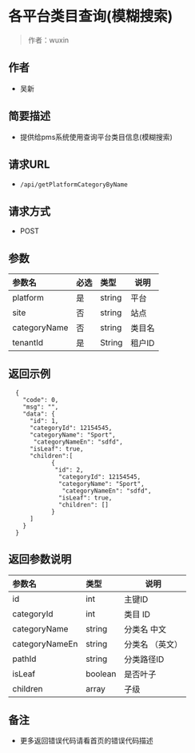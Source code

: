 # 各平台类目查询(模糊搜索)

> 作者：wuxin

## 作者
- 吴新

    
## 简要描述

- 提供给pms系统使用查询平台类目信息(模糊搜索)

## 请求URL
- `/api/getPlatformCategoryByName`
  
## 请求方式
- POST 

## 参数

|参数名|必选|类型|说明|
|:----    |:---|:----- |-----   |
|platform |是  |string |平台   |
|site | 否  |string | 站点    |
|categoryName   |否  |string | 类目名    |
|tenantId | 是 | String | 租户ID|

## 返回示例 

``` 
  {
    "code": 0,
	"msg": "",
    "data": {
      "id": 1,
      "categoryId": 12154545,
      "categoryName": "Sport",
	   "categoryNameEn": "sdfd",
      "isLeaf": true,
	  "children":[
	  		{
			 "id": 2,
			  "categoryId": 12154545,
			  "categoryName": "Sport",
			   "categoryNameEn": "sdfd",
			  "isLeaf": true,
			  "children": []
			}
	  ]
    }
  }
```

## 返回参数说明 

|参数名|类型|说明|
|:-----  |:-----|-----                           |
|id |int   |主键ID  |
|categoryId |int   |类目 ID  |
|categoryName |string   |分类名 中文  |
|categoryNameEn |string   |分类名 （英文）  |
|pathId |string   |分类路径ID |
|isLeaf |boolean   |是否叶子  |
|children |array   |子级  |


## 备注 

- 更多返回错误代码请看首页的错误代码描述